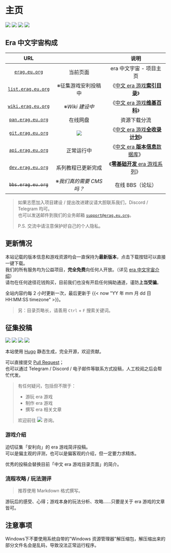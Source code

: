 # 主页

[![](https://img.shields.io/badge/主页-erag.eu.org-brightgreen?logo=e&logoColor=white)](https://erag.eu.org/)
[![](https://img.shields.io/badge/OneDrive-下载分流网盘-2c68c3?style=flat&logo=microsoft-onedrive&logoColor=white)](https://pan.erag.eu.org/)
[![](https://img.shields.io/discord/880635750545252353?style=flat&label=Discord&logo=discord&logoColor=white)](https://discord.gg/C97fHN8Rnk)
[![](https://img.shields.io/badge/Telegram-%40era__games-informational?style=flat&logo=telegram)](https://t.me/era_games)

## Era 中文宇宙构成

|                       URL                       |                                                                                                               |                                           说明                                            |
| :---------------------------------------------: | :-----------------------------------------------------------------------------------------------------------: | :---------------------------------------------------------------------------------------: |
|      [`erag.eu.org`](https://erag.eu.org/)      |                                                   当前页面                                                    |                                  era 中文宇宙 - 项目主页                                  |
| [`list.erag.eu.org`](https://list.erag.eu.org/) |                                              ※征集游戏安利投稿中                                              |        《[中文 era 游戏**索引目录**](https://lackb.fun/era/era-games-zh-index/)》         |
| [`wiki.erag.eu.org`](https://wiki.erag.eu.org/) |                                                ※_Wiki 建设中_                                                 |             《[中文 era 游戏**维基百科**](https://lackb.fun/era/era-wiki/)》              |
|  [`pan.erag.eu.org`](https://pan.erag.eu.org/)  |                                                   在线网盘                                                    |                                       资源下载分流                                        |
|  [`git.erag.eu.org`](http://git.erag.eu.org/)   | [![](https://img.shields.io/badge/gitgud.io-era--games--zh-blue?logo=gitlab)](https://gitgud.io/era-games-zh) |      《[中文 era 游戏**全收录计划**](https://lackb.fun/era/era-git-repositories/)》       |
|  [`api.erag.eu.org`](https://api.erag.eu.org/)  |                                                  正常运行中                                                   |             《[中文 era **版本信息**数据库](https://lackb.fun/era/era-api/)》             |
|  [`dev.erag.eu.org`](http://dev.erag.eu.org/)   |                                              系列教程已更新完成                                               | 《[**零基础开发** era 游戏系列](https://lackb.fun/era/era-diy-tutorial-1-introduction/)》 |
|              ~~`bbs.erag.eu.org`~~              |                                           ※_我们真的需要 CMS 吗？_                                            |                                     在线 BBS（论坛）                                      |

> 如果志愿加入项目建设 / 提出改进建议请大胆联系我们，Discord / Telegram 均可。\
> 也可以发送邮件到我们的业务邮箱 [`support@erag.eu.org`](mailto:support@erag.eu.org)。
>
> P.S. 交流中请注意保护好自己的个人隐私。

## 更新情况

本站记载的版本信息和游戏资源均会一直保持为**最新版本**，点击下载按钮可以直接一键下载。\
我们的所有服务均为公益项目，**完全免费**向任何人开放。（详见 [era 中文宇宙介绍](https://lackb.fun/era/era-universe/#%E6%B0%B8%E4%B9%85%E5%85%8D%E8%B4%B9%E5%AE%8C%E5%85%A8%E5%BC%80%E6%94%BE)）\
请勿在任何途径花钱购买，目前我们也没有开启任何捐助通道，谨防**上当受骗**。

全站内容约每 2 小时更新一次，最后更新于 {{< now "YY 年 mm 月 dd 日 HH:MM:SS timezone" >}}。

> 另：目录页略长，请善用 `Ctrl` + `F` 搜索关键词。

## 征集投稿

[![](https://img.shields.io/badge/GitHub-1ackbfun%2Fera--games--zh-informational?logo=github)](https://github.com/1ackbfun/era-games-zh) ![](https://img.shields.io/github/workflow/status/1ackbfun/era-games-zh/build-dist/main) ![](https://img.shields.io/github/commit-activity/m/1ackbfun/era-games-zh/main?label=发布频率) ![](https://img.shields.io/github/last-commit/1ackbfun/era-games-zh/dist?label=上次更新)

本站使用 [Hugo](https://github.com/gohugoio/hugo) 静态生成，完全开源，欢迎贡献。

可以直接提交 [Pull Request](https://github.com/1ackbfun/era-games-zh/pulls)；\
也可以通过 Telegram / Discord / 电子邮件等联系方式投稿，人工校阅之后会帮忙代发。

> 有任何疑问，包括但不限于：
>
> - 游玩 era 游戏
> - 制作 era 游戏
> - 撰写 era 相关文章
>
> 欢迎前往 [![](https://img.shields.io/discord/880635750545252353?style=flat&label=Discord&logo=discord&logoColor=white)](https://discord.gg/C97fHN8Rnk) 咨询。

### 游戏介绍

迫切征集「安利向」的 era 游戏简评投稿。\
可以是偏主观的评测，也可以是偏客观的介绍，但一定要力求精炼。

优秀的投稿会替换目前「中文 era 游戏目录页面」的简介。

### 流程攻略 / 玩法测评

> 推荐使用 Markdown 格式撰写。

游玩后的感受、心得；游戏本身的玩法分析、攻略……只要是关于 era 游戏的文章皆可。

## 注意事项
Windows下不要使用系统自带的"Windows 资源管理器"解压缩包，解压缩出来的部分文件名会是乱码，导致没法正常运行程序。
